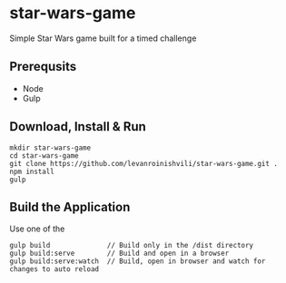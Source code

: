 # star-wars-game
Simple Star Wars game built for a timed challenge

## Prerequsits
* Node
* Gulp

## Download, Install & Run
```
mkdir star-wars-game
cd star-wars-game
git clone https://github.com/levanroinishvili/star-wars-game.git .
npm install
gulp
```

## Build the Application
Use one of the
```
gulp build              // Build only in the /dist directory
gulp build:serve        // Build and open in a browser
gulp build:serve:watch  // Build, open in browser and watch for changes to auto reload
```
